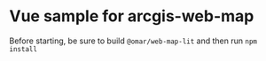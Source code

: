 # Vue sample for arcgis-web-map

Before starting, be sure to build `@omar/web-map-lit` and then run `npm install`